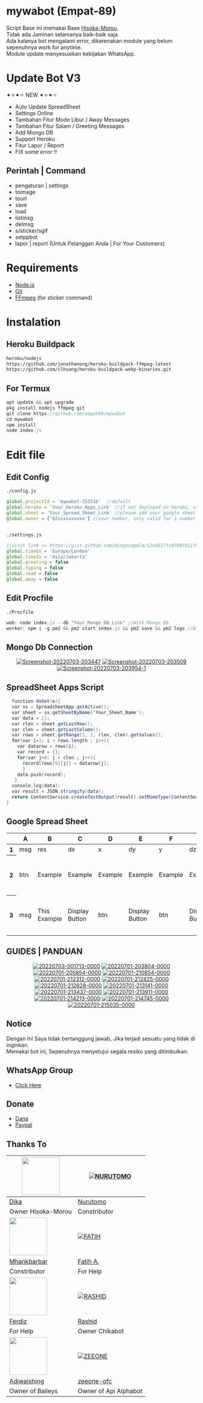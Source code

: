 # mywabot (Empat-89)
Script Base ini memakai Base [Hisoka-Morou](https://github.com/DikaArdnt/Hisoka-Morou).<br/>
Tidak ada Jaminan selamanya baik-baik saja.<br/>
Ada kalanya bot mengalami error, dikarenakan module yang belum sepenuhnya work for anytime.<br/>
Module update menyesuaikan kebijakan WhatsApp.<br/>

# Update Bot V3
✦✧✦✧ NEW ✦✧✦✧<br/>
* Auto Update SpreadSheet<br/>
* Settings Online <br/>
* Tambahan Fitur Mode Libur / Away Messages<br/>
* Tambahan Fitur Salam / Greeting Messages<br/>
* Add Mongo DB <br/>
* Support Heroku <br/>
* Fitur Lapor / Report <br/>
* FIX some error !!

## Perintah | Command
* pengaturan | settings
* toimage
* tourl
* save
* load
* listmsg
* delmsg
* s/sticker/sgif
* setppbot
* lapor | report (Untuk Pelanggan Anda | For Your Customers)

# Requirements
* [Node.js](https://nodejs.org/en/)
* [Git](https://git-scm.com/downloads)
* [FFmpeg](https://github.com/BtbN/FFmpeg-Builds/releases/download/autobuild-2020-12-08-13-03/ffmpeg-n4.3.1-26-gca55240b8c-win64-gpl-4.3.zip) (for sticker command)

# Instalation
## Heroku Buildpack
```bash
heroku/nodejs
https://github.com/jonathanong/heroku-buildpack-ffmpeg-latest
https://github.com/clhuang/heroku-buildpack-webp-binaries.git
```
## For Termux
```ts
apt update && apt upgrade
pkg install nodejs ffmpeg git
git clone https://github.com/empat89/mywabot
cd mywabot
npm install
node index.js
```

# Edit file
## Edit Config
`./config.js`
```ts
global.projectId = 'mywabot-352516'  //default
global.heroku = 'Your_Heroku_Apps_Link' //if not deployed on heroku, use http://google.com (http ONLY, not https)
global.sheet = 'Your_Spread_Sheet_Link' //please add your google sheet link with script
global.owner = ['62xxxxxxxxxx'] //your number, only valid for 1 number



```

`./settings.js`
```ts
//visit link >> https://gist.github.com/diogocapela/12c6617fc87607d11fd62d2a4f42b02a
global.timeEn = 'Europe/London'
global.timeIn = 'Asia/Jakarta'
global.greeting = false
global.typing = false
global.read = false
global.away = false 
```
## Edit Procfile
`./Procfile`
```ts
web: node index.js --db "Your_Mongo_DB_Link" //With Mongo Db
worker: npm i -g pm2 && pm2 start index.js && pm2 save && pm2 logs //Without Mongo Db
```

## Mongo Db Connection
<p align="center">
<a href="https://ibb.co/mNkJf61"><img src="https://i.ibb.co/xFWhxJP/Screenshot-20220703-203447.png" alt="Screenshot-20220703-203447" border="0"></a>
<a href="https://ibb.co/2nKVB3M"><img src="https://i.ibb.co/Lkpjfdg/Screenshot-20220703-203509.png" alt="Screenshot-20220703-203509" border="0"></a>
<a href="https://ibb.co/2tNJyMC"><img src="https://i.ibb.co/WytC6zM/Screenshot-20220703-203954-1.jpg" alt="Screenshot-20220703-203954-1" border="0"></a>
</p>

## SpreadSheet Apps Script
```gs
  function doGet(e){
  var ss = SpreadsheetApp.getActive();
  var sheet = ss.getSheetByName('Your_Sheet_Name');
  var data = [];
  var rlen = sheet.getLastRow();
  var clen = sheet.getLastColumn();
  var rows = sheet.getRange(1, 1, rlen, clen).getValues();
  for(var i=1; i < rows.length ; i++){
    var datarow = rows[i];
    var record = {};
    for(var j=0; j < clen ; j++){
      record[rows[0][j]] = datarow[j];
      }
    data.push(record);
   }
  console.log(data);
  var result = JSON.stringify(data);
  return ContentService.createTextOutput(result).setMimeType(ContentService.MimeType.JSON);
}
```

## Google Spread Sheet
<p align="center">
<meta http-equiv="Content-Type" content="text/html; charset=utf-8"><link type="text/css" rel="stylesheet" href="resources/sheet.css" >
<div class="ritz grid-container" dir="ltr"><table class="waffle" cellspacing="0" cellpadding="0"><thead><tr><th class="row-header freezebar-origin-ltr"></th><th id="697064570C0" style="width:100px;" class="column-headers-background">A</th><th id="697064570C1" style="width:100px;" class="column-headers-background">B</th><th id="697064570C2" style="width:100px;" class="column-headers-background">C</th><th id="697064570C3" style="width:100px;" class="column-headers-background">D</th><th id="697064570C4" style="width:100px;" class="column-headers-background">E</th><th id="697064570C5" style="width:100px;" class="column-headers-background">F</th><th id="697064570C6" style="width:100px;" class="column-headers-background">G</th><th id="697064570C7" style="width:100px;" class="column-headers-background">H</th><th id="697064570C8" style="width:100px;" class="column-headers-background">I</th><th id="697064570C9" style="width:100px;" class="column-headers-background">J</th><th id="697064570C10" style="width:100px;" class="column-headers-background">K</th><th id="697064570C11" style="width:100px;" class="column-headers-background">L</th><th id="697064570C12" style="width:100px;" class="column-headers-background">M</th><th id="697064570C13" style="width:65px;" class="column-headers-background">N</th></tr></thead><tbody><tr style="height: 20px"><th id="697064570R0" style="height: 20px;" class="row-headers-background"><div class="row-header-wrapper" style="line-height: 20px">1</div></th><td class="s0" dir="ltr">msg</td><td class="s0" dir="ltr">res</td><td class="s0" dir="ltr">dx</td><td class="s0" dir="ltr">x</td><td class="s0" dir="ltr">dy</td><td class="s0" dir="ltr">y</td><td class="s0" dir="ltr">dz</td><td class="s0" dir="ltr">z</td><td class="s0" dir="ltr">dxu</td><td class="s0" dir="ltr">xu</td><td class="s0" dir="ltr">dyu</td><td class="s0" dir="ltr">yu</td><td class="s0" dir="ltr">img</td><td class="s0" dir="ltr">set</td></tr><tr style="height: 20px"><th id="697064570R1" style="height: 20px;" class="row-headers-background"><div class="row-header-wrapper" style="line-height: 20px">2</div></th><td class="s1" dir="ltr">btn</td><td class="s2" dir="ltr">Example</td><td class="s2" dir="ltr">Example</td><td class="s2" dir="ltr">Example</td><td class="s2" dir="ltr">Example</td><td class="s2" dir="ltr">Example</td><td class="s2" dir="ltr">Example</td><td class="s2" dir="ltr">Example</td><td class="s2" dir="ltr">Example</td><td class="s3 softmerge" dir="ltr"><div class="softmerge-inner" style="width:97px;left:-1px"><a target="_blank" href="https://telegra.ph/file/64485bc8cd5b89a1ad3a9.jpg">https://telegra.ph/file/64485bc8cd5b89a1ad3a9.jpg</a></div></td><td class="s2" dir="ltr">Example</td><td class="s3 softmerge" dir="ltr"><div class="softmerge-inner" style="width:97px;left:-1px"><a target="_blank" href="https://telegra.ph/file/64485bc8cd5b89a1ad3a9.jpg">https://telegra.ph/file/64485bc8cd5b89a1ad3a9.jpg</a></div></td><td class="s3 softmerge" dir="ltr"><div class="softmerge-inner" style="width:97px;left:-1px"><a target="_blank" href="https://telegra.ph/file/64485bc8cd5b89a1ad3a9.jpg">https://telegra.ph/file/64485bc8cd5b89a1ad3a9.jpg</a></div></td><td class="s2" dir="ltr">15</td></tr><tr style="height: 20px"><th id="697064570R2" style="height: 20px;" class="row-headers-background"><div class="row-header-wrapper" style="line-height: 20px">3</div></th><td class="s4" dir="ltr">msg</td><td class="s5" dir="ltr">This Example</td><td class="s5" dir="ltr">Display Button</td><td class="s5" dir="ltr">btn</td><td class="s5" dir="ltr">Display Button</td><td class="s5" dir="ltr">btn</td><td class="s5" dir="ltr">Display Button</td><td class="s5" dir="ltr">btn</td><td class="s5" dir="ltr">Display Url</td><td class="s6 softmerge" dir="ltr"><div class="softmerge-inner" style="width:97px;left:-1px"><a target="_blank" href="https://t.me/hasanbinharun">https://t.me/hasanbinharun</a></div></td><td class="s5" dir="ltr">Display Url</td><td class="s6 softmerge" dir="ltr"><div class="softmerge-inner" style="width:97px;left:-1px"><a target="_blank" href="https://facebook.com/aba.alyaa">https://facebook.com/aba.alyaa</a></div></td><td class="s6 softmerge" dir="ltr"><div class="softmerge-inner" style="width:97px;left:-1px"><a target="_blank" href="https://telegra.ph/file/64485bc8cd5b89a1ad3a9.jpg">https://telegra.ph/file/64485bc8cd5b89a1ad3a9.jpg</a></div></td><td class="s5" dir="ltr">15</td></tr></tbody></table></div>
</p>

## GUIDES | PANDUAN
<p align="center">
<a href="https://youtube.com/channel/UCVmrkgbpEeILFUcwx7ZC0uA"><img src="https://i.ibb.co/mzmV1H9/20220703-001713-0000.png" alt="20220703-001713-0000" border="0"></a>
<a href="https://ibb.co/yRHHYmV"><img src="https://i.ibb.co/CtRRMpW/20220701-203804-0000.png" alt="20220701-203804-0000" border="0" /></a>
<a href="https://ibb.co/ZMzfvcZ"><img src="https://i.ibb.co/Jsjc8rh/20220701-205854-0000.png" alt="20220701-205854-0000" border="0"></a>
<a href="https://ibb.co/7CfSYmH"><img src="https://i.ibb.co/pw710Fg/20220701-210854-0000.png" alt="20220701-210854-0000" border="0"></a>
<a href="https://ibb.co/Jt3S8Y8"><img src="https://i.ibb.co/sRWXcTc/20220701-212312-0000.png" alt="20220701-212312-0000" border="0"></a>
<a href="https://ibb.co/JkcR0qX"><img src="https://i.ibb.co/nkwsZBh/20220701-212425-0000.png" alt="20220701-212425-0000" border="0"></a>
<a href="https://ibb.co/s6sC528"><img src="https://i.ibb.co/9VyhwNQ/20220701-212828-0000.png" alt="20220701-212828-0000" border="0"></a>
<a href="https://ibb.co/VSJKr7d"><img src="https://i.ibb.co/FwmPNS9/20220701-213141-0000.png" alt="20220701-213141-0000" border="0"></a>
<a href="https://ibb.co/5KL7L27"><img src="https://i.ibb.co/qJpZpxZ/20220701-213437-0000.png" alt="20220701-213437-0000" border="0"></a>
<a href="https://ibb.co/kQ4SmRg"><img src="https://i.ibb.co/f4kxDhY/20220701-213911-0000.png" alt="20220701-213911-0000" border="0"></a>
<a href="https://ibb.co/T4C7jSB"><img src="https://i.ibb.co/VgKznZW/20220701-214213-0000.png" alt="20220701-214213-0000" border="0"></a>
<a href="https://ibb.co/9TsLWJs"><img src="https://i.ibb.co/J754HN5/20220701-214745-0000.png" alt="20220701-214745-0000" border="0"></a>
<a href="https://ibb.co/QP7r7VK"><img src="https://i.ibb.co/bsjzjVK/20220701-215035-0000.png" alt="20220701-215035-0000" border="0"></a>
</p>


## Notice
Dengan Ini Saya tidak bertanggung jawab, Jika terjadi sesuatu yang tidak di inginkan.<br/>
Memakai bot ini, Sepenuhnya menyetujui segala resiko yang ditimbulkan.

## WhatsApp Group
- [Click Here](https://chat.whatsapp.com/InZWuya76b76LjjFuWnQIg)


## Donate
- [Dana](https://link.dana.id/qr/2t8fnli)
- [Paypal](https://paypal.me/mfh489)


## Thanks To 
<a href="https://github.com/DikaArdnt"><img src="https://github.com/DikaArdnt.png?size=100" width="100" height="100"></a> | [![NURUTOMO](https://github.com/Nurutomo.png?size=100)](https://github.com/Nurutomo) 
---|---
[Dika](https://github.com/DikaArdnt)  | [Nurutomo](https://github.com/Nurutomo)
Owner Hisoka-Morou | Constributor |
<a href="https://github.com/MhankBarBar"><img src="https://github.com/MhankBarBar.png?size=100" width="100" height="100"></a> | [![FATIH](https://github.com/fatiharridho.png?size=100)](https://github.com/fatiharridho) 
[Mhankbarbar](https://github.com/MhankBarBar)  | [Fatih A.](https://github.com/fatiharridho)
Constributor | For Help |
<a href="https://github.com/FERDIZ-afk"><img src="https://github.com/FERDIZ-afk.png?size=100" width="100" height="100"></a> | [![RASHID](http://github.com/rashidsiregar28.png?size=100)](http://github.com/rashidsiregar28) 
[Ferdiz](https://github.com/FERDIZ-afk)  | [Rashid](https://github.com/rashidsiregar28)
For Help | Owner Chikabot |
<a href="https://github.com/adiwajshing"><img src="https://github.com/adiwajshing.png?size=100" width="100" height="100"></a> | [![ZEEONE](http://github.com/zeeone-ofc.png?size=100)](http://github.com/zeeone-ofc) 
[Adiwajshing](https://github.com/adiwajshing) | [zeeone-ofc](https://zeeone-ofc.github.io)
Owner of Baileys | Owner of Api Alphabot |

